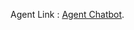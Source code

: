 Agent Link :  [Agent Chatbot](https://amityadav72.app.n8n.cloud/webhook/fdefbe82-be2e-49d8-9899-d22d051f8e6b/chat).

